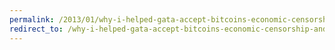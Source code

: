 ```yaml
---
permalink: /2013/01/why-i-helped-gata-accept-bitcoins-economic-censorship-and-free-speech/
redirect_to: /why-i-helped-gata-accept-bitcoins-economic-censorship-and-free-speech/
---
```

